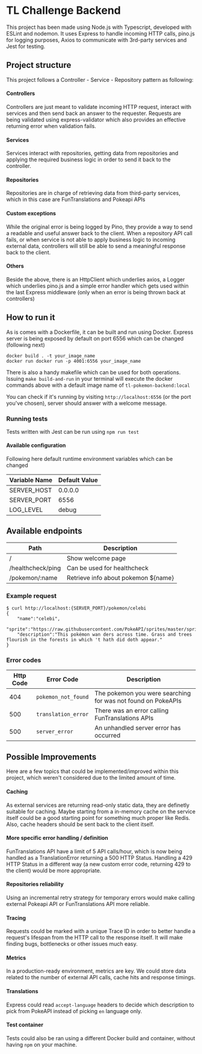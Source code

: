 
# TL Challenge Backend

This project has been made using Node.js with Typescript, developed with ESLint and nodemon. It uses Express to handle incoming HTTP calls, pino.js for logging purposes, Axios to communicate with 3rd-party services and Jest for testing.

## Project structure
This project follows a Controller - Service - Repository pattern as following:

#### Controllers
Controllers are just meant to validate incoming HTTP request, interact with services and then send back an answer to the requester. Requests are being validated using express-validator which also provides an effective returning error when validation fails.

#### Services
Services interact with repositories, getting data from repositories and applying the required business logic in order to send it back to the controller.

#### Repositories
Repositories are in charge of retrieving data from third-party services, which in this case are FunTranslations and Pokeapi APIs

#### Custom exceptions
While the original error is being logged by Pino, they provide a way to send a readable and useful answer back to the client. When a repository API call fails, or when service is not able to apply business logic to incoming external data, controllers will still be able to send a meaningful response back to the client.

#### Others
Beside the above, there is an HttpClient which underlies axios, a Logger which underlies pino.js and a simple error handler which gets used within the last Express middleware (only when an error is being thrown back at controllers)

## How to run it
As is comes with a Dockerfile, it can be built and run using Docker.
Express server is being exposed by default on port 6556 which can be changed (following next)

```
docker build . -t your_image_name
docker run docker run -p 4001:6556 your_image_name
```
There is also a handy makefile which can be used for both operations. Issuing `make build-and-run` in your terminal will execute the docker commands above with a default image name of `tl-pokemon-backend:local`

You can check if it's running by visiting `http://localhost:6556` (or the port you've chosen), server should answer with a welcome message.

### Running tests
Tests written with Jest can be run using `npm run test`

#### Available configuration

Following here default runtime environment variables which can be changed  

| Variable Name | Default Value |
|---------------|---------------|
| SERVER_HOST   | 0.0.0.0       |
| SERVER_PORT   | 6556          |
| LOG_LEVEL     | debug         |
  

## Available endpoints

| Path              | Description                         |
|-------------------|-------------------------------------|
| /                 | Show welcome page                   |
| /healthcheck/ping | Can be used for healthcheck         |
| /pokemon/:name    | Retrieve info about pokemon ${name} |

 
### Example request

```
$ curl http://localhost:{SERVER_PORT}/pokemon/celebi
{
	"name":"celebi",
	"sprite":"https://raw.githubusercontent.com/PokeAPI/sprites/master/sprites/pokemon/251.png",
	"description":"This pokémon wan ders across time. Grass and trees flourish in the forests in which 't hath did doth appear."
}
```

### Error codes
| Http Code | Error Code          | Description                                                  |
|-----------|---------------------|--------------------------------------------------------------|
| 404       | `pokemon_not_found` | The pokemon you were searching for was not found on PokeAPIs |
| 500       | `translation_error` | There was an error calling FunTranslations APIs              |
| 500       | `server_error`      | An unhandled server error has occurred                       |

## Possible Improvements
Here are a few topics that could be implemented/improved within this project, which weren't considered due to the limited amount of time.

#### Caching
As external services are returning read-only static data, they are definetly suitable for caching. Maybe starting from a in-memory cache on the service itself could be a good starting point for something much proper like Redis. Also, cache headers should be sent back to the client itself.

#### More specific error handling / definition
FunTranslations API have a limit of 5 API calls/hour, which is now being handled as a TranslationError returning a 500 HTTP Status. Handling a 429 HTTP Status in a different way (a new custom error code, returning 429 to the client) would be more appropriate.

#### Repositories reliability
Using an incremental retry strategy for temporary errors would make calling external Pokeapi API or FunTranslations API more reliable.

####  Tracing
Requests could be marked with a unique Trace ID in order to better handle a request's lifespan from the HTTP call to the response itself. It will make finding bugs, bottlenecks or other issues much easy.

#### Metrics
In a production-ready environment, metrics are key. We could store data related to the number of external API calls, cache hits and response timings.

#### Translations
Express could read `accept-language` headers to decide which description to pick from PokeAPI instead of picking `en` language only.

#### Test container
Tests could also be ran using a different Docker build and container, without having `npm` on your machine.